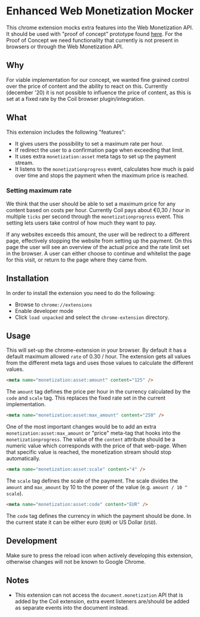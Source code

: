 # Enhanced Web Monetization Mocker

This chrome extension mocks extra features into the Web Monetization API. It should be used with "proof of concept" prototype found [here](https://github.com/Q42/GrantForTheWeb.MicrioConcepts). For the Proof of Concept we need functionality that currently is not present in browsers or through the Web Monetization API.

## Why

For viable implementation for our concept, we wanted fine grained control over the price of content and the ability to react on this. Currently (december '20) it is not possible to influence the price of content, as this is set at a fixed rate by the Coil browser plugin/integration.

## What

This extension includes the following "features":

- It gives users the possibility to set a maximum rate per hour.
- If redirect the user to a confirmation page when exceeding that limit.
- It uses extra `monetization:asset` meta tags to set up the payment stream.
- It listens to the `monetizationprogress` event, calculates how much is paid over time and stops the payment when the maximum price is reached.

### Setting maximum rate

We think that the user should be able to set a maximum price for any content based on costs per hour. Currently Coil pays about €0,30 / hour in multiple `ticks` per second through the `monetizationprogress` event. This setting lets users take control of how much they want to pay.

If any websites exceeds this amount, the user will be redirect to a different page, effectively stopping the website from setting up the payment. On this page the user will see an overview of the actual price and the rate limit set in the browser. A user can either choose to continue and whitelist the page for this visit, or return to the page where they came from.

## Installation

In order to install the extension you need to do the following:

- Browse to `chrome://extensions`
- Enable developer mode
- Click `load unpacked` and select the `chrome-extension` directory.

## Usage

This will set-up the chrome-extension in your browser. By default it has a default maximum allowed `rate` of 0.30 / hour. The extension gets all values from the different
meta tags and uses those values to calculate the different values.

```html
<meta name="monetization:asset:amount" content="125" />
```

The `amount` tag defines the price per hour in the currency calculated by the `code` and `scale` tag. This replaces the fixed rate set in the current implementation.

```html
<meta name="monetization:asset:max_amount" content="250" />
```

One of the most important changes would be to add an extra `monetization:asset:max_amount` or "price" meta-tag that hooks into the `monetizationprogress`. The value of the `content` attribute should be a numeric value which corresponds with the price of that web-page. When that specific value is reached, the monetization stream should stop automatically.

```html
<meta name="monetization:asset:scale" content="4" />
```

The `scale` tag defines the scale of the payment. The scale divides the `amount` and `max_amount` by 10 to the power of the value (e.g. `amount / 10 ^ scale`).

```html
<meta name="monetization:asset:code" content="EUR" />
```

The `code` tag defines the currency in which the payment should be done. In the current state it can be either euro (`EUR`) or US Dollar (`USD`).

## Development

Make sure to press the reload icon when actively developing this extension, otherwise changes will not be known to Google Chrome.

## Notes

- This extension can not access the `document.monetization` API that is added by the Coil extension, extra event listeners are/should be added as separate events into the document instead.
